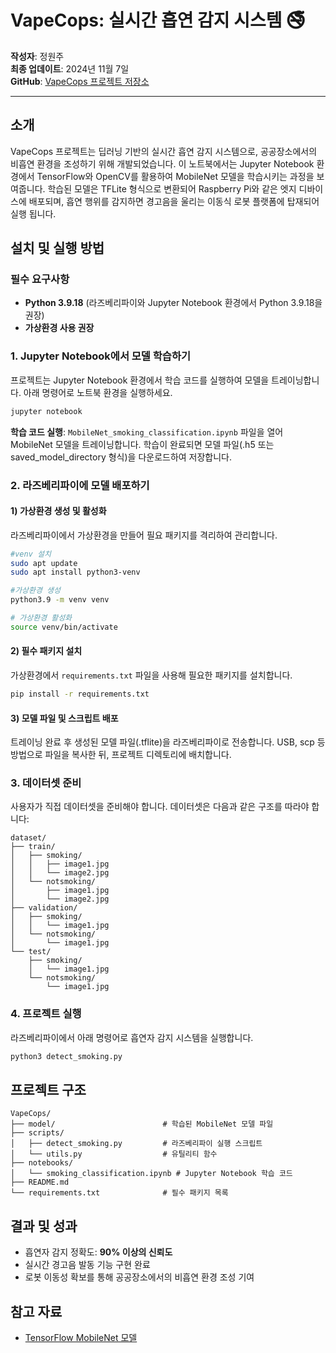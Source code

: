 # VapeCops: 실시간 흡연 감지 시스템 🚭

**작성자**: 정원주  
**최종 업데이트**: 2024년 11월 7일  
**GitHub**: [VapeCops 프로젝트 저장소](https://github.com/yumjipsaa/VapeCops)

---

## 소개

VapeCops 프로젝트는 딥러닝 기반의 실시간 흡연 감지 시스템으로, 공공장소에서의 비흡연 환경을 조성하기 위해 개발되었습니다. 이 노트북에서는 Jupyter Notebook 환경에서 TensorFlow와 OpenCV를 활용하여 MobileNet 모델을 학습시키는 과정을 보여줍니다. 학습된 모델은 TFLite 형식으로 변환되어 Raspberry Pi와 같은 엣지 디바이스에 배포되며, 흡연 행위를 감지하면 경고음을 울리는 이동식 로봇 플랫폼에 탑재되어 실행 됩니다.

## 설치 및 실행 방법

### 필수 요구사항
- **Python 3.9.18** (라즈베리파이와 Jupyter Notebook 환경에서 Python 3.9.18을 권장)
- **가상환경 사용 권장**

### 1. Jupyter Notebook에서 모델 학습하기
프로젝트는 Jupyter Notebook 환경에서 학습 코드를 실행하여 모델을 트레이닝합니다. 아래 명령어로 노트북 환경을 실행하세요.

```bash
jupyter notebook
```

**학습 코드 실행**: `MobileNet_smoking_classification.ipynb` 파일을 열어 MobileNet 모델을 트레이닝합니다. 학습이 완료되면 모델 파일(.h5 또는 saved_model_directory 형식)을 다운로드하여 저장합니다.

### 2. 라즈베리파이에 모델 배포하기

#### 1) 가상환경 생성 및 활성화
라즈베리파이에서 가상환경을 만들어 필요 패키지를 격리하여 관리합니다.

```bash
#venv 설치
sudo apt update
sudo apt install python3-venv

#가상환경 생성
python3.9 -m venv venv

# 가상환경 활성화
source venv/bin/activate
```

#### 2) 필수 패키지 설치
가상환경에서 `requirements.txt` 파일을 사용해 필요한 패키지를 설치합니다.

```bash
pip install -r requirements.txt
```

#### 3) 모델 파일 및 스크립트 배포
트레이닝 완료 후 생성된 모델 파일(.tflite)을 라즈베리파이로 전송합니다. USB, scp 등 방법으로 파일을 복사한 뒤, 프로젝트 디렉토리에 배치합니다.


### 3. 데이터셋 준비

사용자가 직접 데이터셋을 준비해야 합니다. 데이터셋은 다음과 같은 구조를 따라야 합니다:

```
dataset/
├── train/
│   ├── smoking/
│   │   ├── image1.jpg
│   │   └── image2.jpg
│   └── notsmoking/
│       ├── image1.jpg
│       └── image2.jpg
├── validation/
│   ├── smoking/
│   │   └── image1.jpg
│   └── notsmoking/
│       └── image1.jpg
└── test/
    ├── smoking/
    │   └── image1.jpg
    └── notsmoking/
        └── image1.jpg
```

### 4. 프로젝트 실행
라즈베리파이에서 아래 명령어로 흡연자 감지 시스템을 실행합니다.

```bash
python3 detect_smoking.py
```

## 프로젝트 구조

```
VapeCops/
├── model/                        # 학습된 MobileNet 모델 파일
├── scripts/
│   ├── detect_smoking.py         # 라즈베리파이 실행 스크립트
│   └── utils.py                  # 유틸리티 함수
├── notebooks/
│   └── smoking_classification.ipynb # Jupyter Notebook 학습 코드
├── README.md
└── requirements.txt              # 필수 패키지 목록
```

## 결과 및 성과
- 흡연자 감지 정확도: **90% 이상의 신뢰도**
- 실시간 경고음 발동 기능 구현 완료
- 로봇 이동성 확보를 통해 공공장소에서의 비흡연 환경 조성 기여

## 참고 자료
- [TensorFlow MobileNet 모델](https://www.tensorflow.org/api_docs/python/tf/keras/applications/MobileNet)

